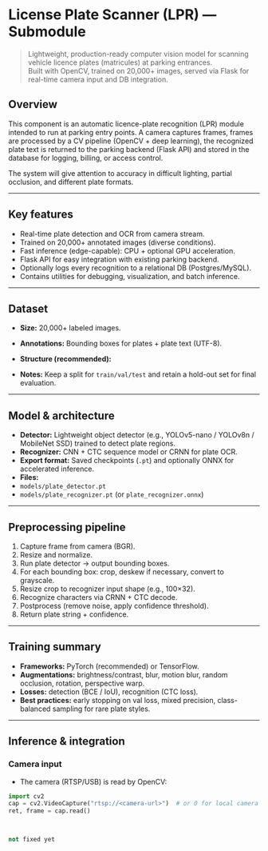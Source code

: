 # License Plate Scanner (LPR) — Submodule

> Lightweight, production-ready computer vision model for scanning vehicle licence plates (matricules) at parking entrances.  
> Built with OpenCV, trained on 20,000+ images, served via Flask for real-time camera input and DB integration.


## Overview

This component is an automatic licence-plate recognition (LPR) module intended to run at parking entry points. A camera captures frames, frames are processed by a CV pipeline (OpenCV + deep learning), the recognized plate text is returned to the parking backend (Flask API) and stored in the database for logging, billing, or access control.

The system will give attention to accuracy in difficult lighting, partial occlusion, and different plate formats.

---

## Key features

- Real-time plate detection and OCR from camera stream.
- Trained on 20,000+ annotated images (diverse conditions).
- Fast inference (edge-capable): CPU + optional GPU acceleration.
- Flask API for easy integration with existing parking backend.
- Optionally logs every recognition to a relational DB (Postgres/MySQL).
- Contains utilities for debugging, visualization, and batch inference.

---


## Dataset

- **Size:** 20,000+ labeled images.
- **Annotations:** Bounding boxes for plates + plate text (UTF-8).
- **Structure (recommended):**

- **Notes:** Keep a split for `train/val/test` and retain a hold-out set for final evaluation.

---

## Model & architecture

- **Detector:** Lightweight object detector (e.g., YOLOv5-nano / YOLOv8n / MobileNet SSD) trained to detect plate regions.
- **Recognizer:** CNN + CTC sequence model or CRNN for plate OCR.
- **Export format:** Saved checkpoints (`.pt`) and optionally ONNX for accelerated inference.
- **Files:**
- `models/plate_detector.pt`
- `models/plate_recognizer.pt` (or `plate_recognizer.onnx`)

---

## Preprocessing pipeline

1. Capture frame from camera (BGR).
2. Resize and normalize.
3. Run plate detector → output bounding boxes.
4. For each bounding box: crop, deskew if necessary, convert to grayscale.
5. Resize crop to recognizer input shape (e.g., 100×32).
6. Recognize characters via CRNN + CTC decode.
7. Postprocess (remove noise, apply confidence threshold).
8. Return plate string + confidence.

---

## Training summary

- **Frameworks:** PyTorch (recommended) or TensorFlow.
- **Augmentations:** brightness/contrast, blur, motion blur, random occlusion, rotation, perspective warp.
- **Losses:** detection (BCE / IoU), recognition (CTC loss).
- **Best practices:** early stopping on val loss, mixed precision, class-balanced sampling for rare plate styles.

---

## Inference & integration

### Camera input
- The camera (RTSP/USB) is read by OpenCV:
```py
import cv2
cap = cv2.VideoCapture("rtsp://<camera-url>")  # or 0 for local camera
ret, frame = cap.read()



not fixed yet
